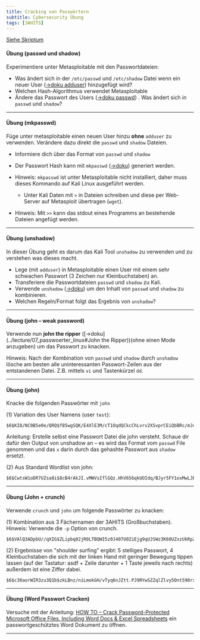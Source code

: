 ```yaml
---
title: Cracking von Passwörtern
subtitle: Cybersecurity Übung
tags: [3AHITS]
---
```


[Siehe Skriptum](../lecture/07_passwoerter_linux)

#### Übung (passwd und shadow)

Experimentiere unter Metasploitable mit den Passwortdateien:

- Was ändert sich in der `/etc/passwd` und `/etc/shadow` Datei wenn ein neuer User ([→doku adduser](../lecture/07_passwoerter_linux#adduser)) hinzugefügt wird?
- Welchen Hash-Algorithmus verwendet Metasploitable
- Ändere das Passwort des Users ([→doku passwd](../lecture/07_passwoerter_linux#passwd)) . Was ändert sich in `passwd` und `shadow`?

---

#### Übung (mkpasswd)

Füge unter metasploitable einen neuen User hinzu **ohne** `adduser` zu verwenden. Verändere dazu direkt die `passwd` und `shadow` Dateien. 

- Informiere dich über das Format von `passwd` und `shadow`
- Der Passwort Hash kann mit `mkpasswd` ([→doku](../lecture/07_passwoerter_linux#mkpasswd)) generiert werden.

- Hinweis: `mkpasswd` ist unter Metasploitable nicht installiert, daher muss dieses Kommando auf Kali Linux ausgeführt werden. 
  - Unter Kali Daten mit `>` in Dateien schreiben und diese per Web-Server auf Metasploit übertragen (`wget`).

- Hinweis: Mit `>>` kann das stdout eines Programms an bestehende Dateien angefügt werden.

---

#### Übung (unshadow)

In dieser Übung geht es darum das Kali Tool `unshadow` zu verwenden und zu verstehen was dieses macht.

- Lege (mit `adduser`) in Metasploitable einen User mit einem sehr schwachen Passwort (3 Zeichen nur Kleinbuchstaben) an. 
- Transferiere die Passwortdateien `passwd` und `shadow`  zu Kali.
- Verwende `unshadow` ([→doku](../lecture/07_passwoerter_linux#unshadow)) um den Inhalt von `passwd` und `shadow` zu kombinieren. 
- Welchen Regeln/Format folgt das Ergebnis von `unshadow`?

---

#### Übung (john – weak password)

Verwende nun  **john the ripper** ([→doku](../lecture/07_passwoerter_linux#John the Ripper))(ohne einen Mode anzugeben) um das Passwort zu knacken.

Hinweis: Nach der Kombination von `passwd` und `shadow` durch `unshadow` lösche am besten alle uninteressanten Passwort-Zeilen aus der entstandenen Datei. Z.B. mittels `vi` und Tastenkürzel `dd`.

---

#### Übung (john)

Knacke die folgenden Passwörter mit `john`

(1) Variation des User Namens (user `test`):

```
$6$KI8/NC0B5e0e/QRQ$f85wgSQK/E4XlE3M/cT1OqdQCkcChLvrv2XSvprCEiQbBRc/mJueUmTBZKvFxI1DDQl3DCDuBJ02.9ZqNN/wJ0
```

Anleitung: Erstelle selbst eine Passwort Datei die john versteht. Schaue dir dafür den Output von unshadow an – es wird das Format vom `passwd` File genommen und das `x` darin durch das gehashte Passwort aus `shadow` ersetzt.

(2) Aus Standard Wordlist von john:

```
$6$CwtsW1oDR7UZsa8i$8cB4rAkJI.vMWVsIflGQz.HhV656qkUOIdq/BJyr5FY1oxMwLJBcwD70pNk9a/sRF0D4DiRctTvBoUn.rkjQ21
```

---

#### Übung (John + crunch)

Verwende `crunch` und `john` um folgende Passwörter zu knacken:

(1) Kombination aus 3 Fächernamen der 3AHITS (Großbuchstaben). Hinweis: Verwende die `-p` Option von crunch.

```
$6$VAlQ3ADpbU//qXIG$ZLipbq02jR0LTBQWI5z0J407U0ZiEjg9qUJSWz3K60UZxzUkRpZV5Oq93kfYyrW5QnFa7Zqh6XhnEsN1A.Xky0
```

(2) Ergebnisse von "shoulder surfing" ergibt: 5 stelliges Passwort, 4 Kleinbuchstaben die sich mit der linken Hand mit geringer Bewegung tippen lassen (auf der Tastatur: asdf + Zeile darunter + 1 Taste jeweils nach rechts) außerdem ist eine Ziffer dabei.

```
$6$c30aorWIR3zu3Q1b$zkLBnz/niLmokGH/vTyq6nJZtt.PJ9RYwSZZqlZlvy5Ont598rxFn4S2A8onz6mUHbZEzmeMRkkLPfaqb2eb6.
```

---

#### Übung (Word Passwort Cracken)

Versuche mit der Anleitung: [HOW TO – Crack Password-Protected Microsoft Office Files, Including Word Docs & Excel Spreadsheets](https://null-byte.wonderhowto.com/how-to/crack-password-protected-microsoft-office-files-including-word-docs-excel-spreadsheets-0193959/) ein passwortgeschütztes Word Dokument zu öffnen.

---

